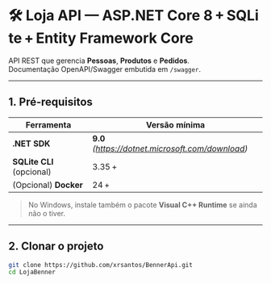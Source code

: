 # 🛠️ Loja API — ASP.NET Core 8 + SQLite + Entity Framework Core

API REST que gerencia **Pessoas**, **Produtos** e **Pedidos**.  
Documentação OpenAPI/Swagger embutida em `/swagger`.

---

## 1. Pré‑requisitos

| Ferramenta | Versão mínima |
|------------|---------------|
| **.NET SDK** | **9.0** *(https://dotnet.microsoft.com/download)* |
| **SQLite CLI** (opcional) | 3.35 + |
| (Opcional) **Docker** | 24 + |

> No Windows, instale também o pacote **Visual C++ Runtime** se ainda não o tiver.

---

## 2. Clonar o projeto

```bash
git clone https://github.com/xrsantos/BennerApi.git
cd LojaBenner